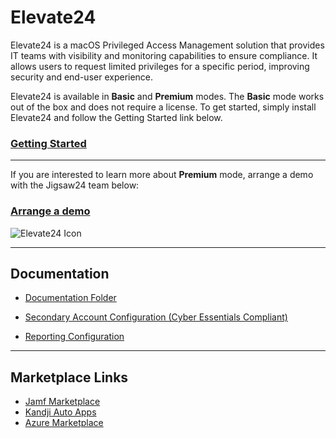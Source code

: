 # Elevate24
Elevate24 is a macOS Privileged Access Management solution that provides IT teams with visibility and monitoring capabilities to ensure compliance. It allows users to request limited privileges for a specific period, improving security and end-user experience.

Elevate24 is available in **Basic** and **Premium** modes. The **Basic** mode works out of the box and does not require a license. To get started, simply install Elevate24 and follow the Getting Started link below.

### [Getting Started](/Documentation/README.md)

---

If you are interested to learn more about **Premium** mode, arrange a demo with the Jigsaw24 team below:

### [Arrange a demo](https://www.jigsaw24.com/solutions/automation-and-tooling/elevate24)


![Elevate24 Icon](https://store-images.s-microsoft.com/image/apps.55342.06d325c2-3b22-4ebd-a880-9fa06604d981.afc39e71-2bac-4a37-b781-314e1a0db7d0.56fc1918-1617-4ed3-9fad-6e56aaee391d) 


---
## Documentation

- [Documentation Folder](/Documentation/)

- [Secondary Account Configuration (Cyber Essentials Compliant)](https://github.com/Jigsaw24/Elevate24/blob/main/Documentation/Elevate24%20-%20Configuration%20Keys.md#secondary-account-configuration)

- [Reporting Configuration](/Documentation/Elevate24%20Session%20Reporting%20-%20Configuration%20Keys.md)

---
## Marketplace Links
- [Jamf Marketplace](https://marketplace.jamf.com/details/elevate24)
- [Kandji Auto Apps](https://support.kandji.io/support/solutions/articles/72000560362-auto-apps-overview)
- [Azure Marketplace](https://azuremarketplace.microsoft.com/en-us/marketplace/apps/jigsaw24.elevate24?tab=overview)
